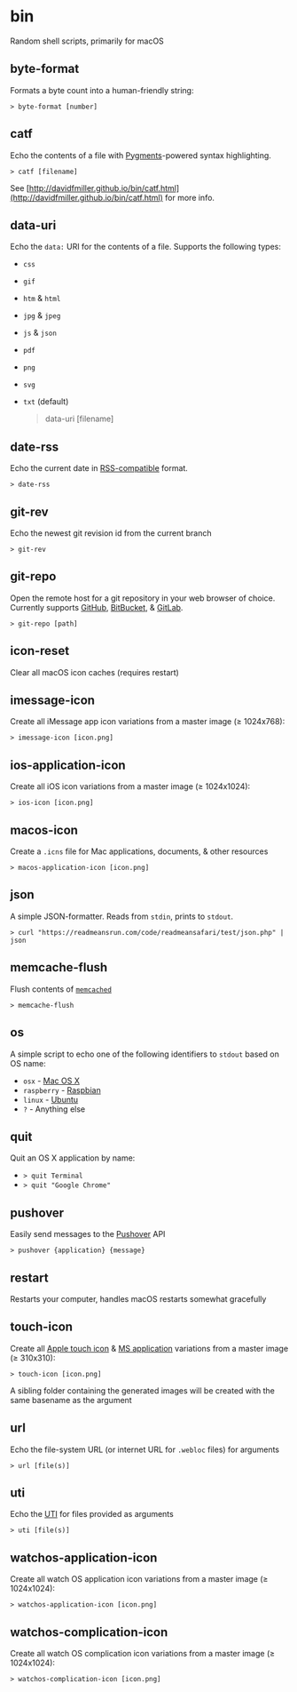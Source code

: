 # bin

Random shell scripts, primarily for macOS

## byte-format

Formats a byte count into a human-friendly string:

	> byte-format [number]


## catf

Echo the contents of a file with [Pygments](http://pygments.org)-powered syntax highlighting.

	> catf [filename]

See [http://davidfmiller.github.io/bin/catf.html](http://davidfmiller.github.io/bin/catf.html) for more info.

## data-uri

Echo the `data:` URI for the contents of a file. Supports the following types:

 * `css`
 * `gif`
 * `htm` & `html`
 * `jpg` & `jpeg`
 * `js` & `json`
 * `pdf`
 * `png`
 * `svg`
 * `txt` (default)

	> data-uri [filename]

## date-rss

Echo the current date in [RSS-compatible](http://www.faqs.org/rfcs/rfc2822.html) format.

	> date-rss

## git-rev

Echo the newest git revision id from the current branch

	> git-rev

## git-repo

Open the remote host for a git repository in your web browser of choice. Currently supports [GitHub](https://github.com), [BitBucket](https://bitbucket.org), & [GitLab](https://gitlab.com).

    > git-repo [path]

## icon-reset

Clear all macOS icon caches (requires restart)

## imessage-icon

Create all iMessage app icon variations from a master image (≥ 1024x768):

    > imessage-icon [icon.png]


## ios-application-icon

Create all iOS icon variations from a master image (≥ 1024x1024):

    > ios-icon [icon.png]

## macos-icon

Create a `.icns` file for Mac applications, documents, & other resources

    > macos-application-icon [icon.png]


## json

A simple JSON-formatter. Reads from `stdin`, prints to `stdout`.

    > curl "https://readmeansrun.com/code/readmeansafari/test/json.php" | json

## memcache-flush

Flush contents of [`memcached`](https://memcached.org)

    > memcache-flush

## os

A simple script to echo one of the following identifiers to `stdout` based on OS name:

 * `osx` - [Mac OS X](http://www.apple.com/osx/)
 * `raspberry` - [Raspbian](http://www.raspbian.org)
 * `linux` - [Ubuntu](https://www.ubuntu.com)
 * `?` - Anything else


## quit

Quit an OS X application by name:

  * `> quit Terminal`
  * `> quit "Google Chrome"`

## pushover

Easily send messages to the [Pushover](https://pushover.net) API

  `> pushover {application} {message}`

## restart

Restarts your computer, handles macOS restarts somewhat gracefully


## touch-icon

Create all [Apple touch icon](https://developer.apple.com/library/content/documentation/AppleApplications/Reference/SafariWebContent/ConfiguringWebApplications/ConfiguringWebApplications.html) & [MS application](https://msdn.microsoft.com/en-us/library/dn255024(v=vs.85).aspx) variations from a master image (≥ 310x310):

    > touch-icon [icon.png]

A sibling folder containing the generated images will be created with the same basename as the argument

## url

Echo the file-system URL (or internet URL for `.webloc` files) for arguments

    > url [file(s)]


## uti

Echo the [UTI](https://developer.apple.com/library/content/documentation/General/Conceptual/DevPedia-CocoaCore/UniformTypeIdentifier.html) for files provided as arguments

    > uti [file(s)]

## watchos-application-icon

Create all watch OS application icon variations from a master image (≥ 1024x1024):

    > watchos-application-icon [icon.png]

## watchos-complication-icon

Create all watch OS complication icon variations from a master image (≥ 1024x1024):

    > watchos-complication-icon [icon.png]
